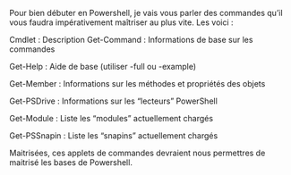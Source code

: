 Pour bien débuter en Powershell, je vais vous parler des commandes qu’il vous faudra impérativement maîtriser au plus vite. Les voici :


Cmdlet : Description
Get-Command	: Informations de base sur les commandes

Get-Help	: Aide de base (utiliser -full ou -example)

Get-Member	: Informations sur les méthodes et propriétés des objets

Get-PSDrive	: Informations sur les “lecteurs” PowerShell

Get-Module	: Liste les “modules” actuellement chargés

Get-PSSnapin	: Liste les “snapins” actuellement chargés


Maitrisées, ces applets de commandes devraient nous permettres de maitrisé les bases de Powershell.
